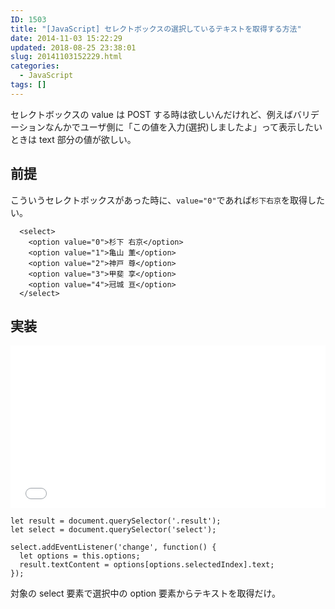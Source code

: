 ```yaml
---
ID: 1503
title: "[JavaScript] セレクトボックスの選択しているテキストを取得する方法"
date: 2014-11-03 15:22:29
updated: 2018-08-25 23:38:01
slug: 20141103152229.html
categories:
  - JavaScript
tags: []
---
```


セレクトボックスの value は POST する時は欲しいんだけれど、例えばバリデーションなんかでユーザ側に「この値を入力(選択)しましたよ」って表示したいときは text 部分の値が欲しい。

<!--more-->

## 前提

こういうセレクトボックスがあった時に、`value="0"`であれば`杉下右京`を取得したい。

```language-html
  <select>
    <option value="0">杉下 右京</option>
    <option value="1">亀山 薫</option>
    <option value="2">神戸 尊</option>
    <option value="3">甲斐 享</option>
    <option value="4">冠城 亘</option>
  </select>
```

## 実装

<iframe height='260' scrolling='no' title='Get SelectBox Option Text' src='//codepen.io/hiro0218/embed/gdPXYE/?height=263&theme-id=light&default-tab=result&embed-version=2' frameborder='no' allowtransparency='true' allowfullscreen='true' style='width: 100%;'>See the Pen <a href='https://codepen.io/hiro0218/pen/gdPXYE/'>Get SelectBox Option Text</a> by hiro (<a href='https://codepen.io/hiro0218'>@hiro0218</a>) on <a href='https://codepen.io'>CodePen</a>.
</iframe>

```language-js
let result = document.querySelector('.result');
let select = document.querySelector('select');

select.addEventListener('change', function() {
  let options = this.options;
  result.textContent = options[options.selectedIndex].text;
});
```

対象の select 要素で選択中の option 要素からテキストを取得だけ。
